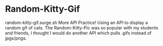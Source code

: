 # Random-Kitty-Gif

random-kitty-gif.surge.sh
More API Practice!
Using an API to display a random gif of cats.
The Random-Kitty-Pic was so popular with my students and friends, I thought I would do another API which pulls .gifs instead of jpgs/pngs.
